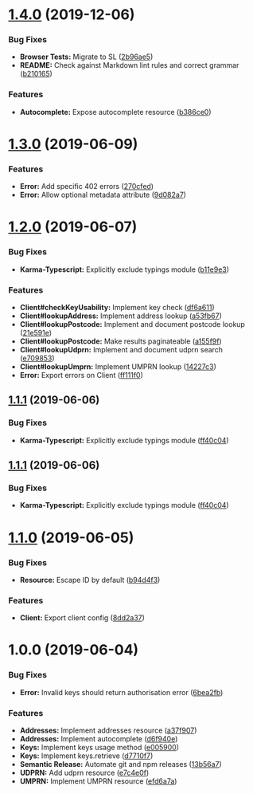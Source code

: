 # [1.4.0](https://github.com/ideal-postcodes/core-interface/compare/1.3.0...1.4.0) (2019-12-06)


### Bug Fixes

* **Browser Tests:** Migrate to SL ([2b96ae5](https://github.com/ideal-postcodes/core-interface/commit/2b96ae5))
* **README:** Check against Markdown lint rules and correct grammar ([b210165](https://github.com/ideal-postcodes/core-interface/commit/b210165))


### Features

* **Autocomplete:** Expose autocomplete resource ([b386ce0](https://github.com/ideal-postcodes/core-interface/commit/b386ce0))

# [1.3.0](https://github.com/ideal-postcodes/core-interface/compare/1.2.0...1.3.0) (2019-06-09)


### Features

* **Error:** Add specific 402 errors ([270cfed](https://github.com/ideal-postcodes/core-interface/commit/270cfed))
* **Error:** Allow optional metadata attribute ([9d082a7](https://github.com/ideal-postcodes/core-interface/commit/9d082a7))

# [1.2.0](https://github.com/ideal-postcodes/core-interface/compare/1.1.1...1.2.0) (2019-06-07)


### Bug Fixes

* **Karma-Typescript:** Explicitly exclude typings module ([b11e9e3](https://github.com/ideal-postcodes/core-interface/commit/b11e9e3))


### Features

* **Client#checkKeyUsability:** Implement key check ([df6a611](https://github.com/ideal-postcodes/core-interface/commit/df6a611))
* **Client#lookupAddress:** Implement address lookup ([a53fb67](https://github.com/ideal-postcodes/core-interface/commit/a53fb67))
* **Client#lookupPostcode:** Implement and document postcode lookup ([21e591e](https://github.com/ideal-postcodes/core-interface/commit/21e591e))
* **Client#lookupPostcode:** Make results paginateable ([a155f9f](https://github.com/ideal-postcodes/core-interface/commit/a155f9f))
* **Client#lookupUdprn:** Implement and document udprn search ([e709853](https://github.com/ideal-postcodes/core-interface/commit/e709853))
* **Client#lookupUmprn:** Implement UMPRN lookup ([14227c3](https://github.com/ideal-postcodes/core-interface/commit/14227c3))
* **Error:** Export errors on Client ([ff111f0](https://github.com/ideal-postcodes/core-interface/commit/ff111f0))

## [1.1.1](https://github.com/ideal-postcodes/core-interface/compare/1.1.0...1.1.1) (2019-06-06)


### Bug Fixes

* **Karma-Typescript:** Explicitly exclude typings module ([ff40c04](https://github.com/ideal-postcodes/core-interface/commit/ff40c04))

## [1.1.1](https://github.com/ideal-postcodes/core-interface/compare/1.1.0...1.1.1) (2019-06-06)


### Bug Fixes

* **Karma-Typescript:** Explicitly exclude typings module ([ff40c04](https://github.com/ideal-postcodes/core-interface/commit/ff40c04))

# [1.1.0](https://github.com/ideal-postcodes/core-interface/compare/1.0.0...1.1.0) (2019-06-05)


### Bug Fixes

* **Resource:** Escape ID by default ([b94d4f3](https://github.com/ideal-postcodes/core-interface/commit/b94d4f3))


### Features

* **Client:** Export client config ([8dd2a37](https://github.com/ideal-postcodes/core-interface/commit/8dd2a37))

# 1.0.0 (2019-06-04)


### Bug Fixes

* **Error:** Invalid keys should return authorisation error ([6bea2fb](https://github.com/ideal-postcodes/core-interface/commit/6bea2fb))


### Features

* **Addresses:** Implement addresses resource ([a37f907](https://github.com/ideal-postcodes/core-interface/commit/a37f907))
* **Addresses:** Implement autocomplete ([d6f940e](https://github.com/ideal-postcodes/core-interface/commit/d6f940e))
* **Keys:** Implement keys usage method ([e005900](https://github.com/ideal-postcodes/core-interface/commit/e005900))
* **Keys:** Implement keys.retrieve ([d7710f7](https://github.com/ideal-postcodes/core-interface/commit/d7710f7))
* **Semantic Release:** Automate git and npm releases ([13b56a7](https://github.com/ideal-postcodes/core-interface/commit/13b56a7))
* **UDPRN:** Add udprn resource ([e7c4e0f](https://github.com/ideal-postcodes/core-interface/commit/e7c4e0f))
* **UMPRN:** Implement UMPRN resource ([efd6a7a](https://github.com/ideal-postcodes/core-interface/commit/efd6a7a))
